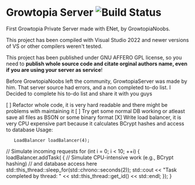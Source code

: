 # Growtopia Server ![Build Status](https://ci.appveyor.com/api/projects/status/github/GrowtopiaNoobs/GrowtopiaServer)
First Growtopia Private Server made with ENet, by GrowtopiaNoobs.

This project has been compiled with Visual Studio 2022 and newer versions of VS or other compilers weren't tested.

This project has been published under GNU AFFERO GPL license, so you need to **publish whole source code and citate orginal authors name, even if you are using your server as service**!

Before GrowtopiaNoobs left the community, GrowtopiaServer was made by him. That server source had errors, and a non completed to-do list.
I Decided to complete his to-do list and share it with you guys

[ ] Refactor whole code, it is very hard readable and there might be problems with maintaining it
[ ] Try get some normal DB working or atleast save all files as BSON or some binary format
[X] Write load balancer, it is very CPU expensive part because it calculates BCrypt hashes and access to database
Usage:
 ```// Create a load balancer with a certain number of worker threads
    LoadBalancer loadBalancer(4);
 ```
// Simulate incoming requests
    for (int i = 0; i < 10; ++i) {
        loadBalancer.addTask([]() {
            // Simulate CPU-intensive work (e.g., BCrypt hashing)
            // and database access here
            std::this_thread::sleep_for(std::chrono::seconds(2));
            std::cout << "Task completed by thread: " << std::this_thread::get_id() << std::endl;
        });
    }
 ```
